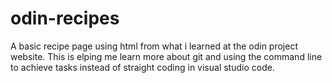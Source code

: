 # odin-recipes

A basic recipe page using html from what i learned at the odin project website. This is elping me learn more about git and using the command line to achieve tasks instead of straight coding in visual studio code.
